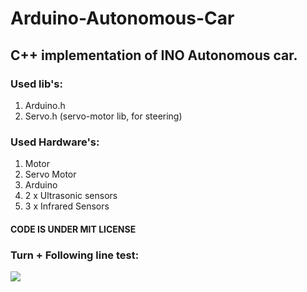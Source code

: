 # Arduino-Autonomous-Car

## C++ implementation of INO Autonomous car. 

### Used lib's:

1. Arduino.h 
2. Servo.h (servo-motor lib, for steering)

### Used Hardware's:

1. Motor
2. Servo Motor
3. Arduino
4. 2 x Ultrasonic sensors
5. 3 x Infrared Sensors

#### CODE IS UNDER MIT LICENSE
 
### Turn + Following line test:
![](https://github.com/nikselko/arduino-autonomous-car/assets/46798613/cbabe607-4d60-4c61-978a-9657e5dd7baa)

